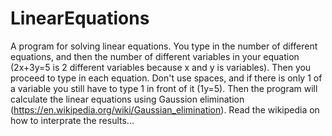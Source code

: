 # LinearEquations
A program for solving linear equations.
You type in the number of different equations, and then the number of different variables in your equation (2x+3y=5 is 2 different variables because x and y is variables).
Then you proceed to type in each equation. Don't use spaces, and if there is only 1 of a variable you still have to type 1 in front of it (1y=5).
Then the program will calculate the linear equations using Gaussion elimination (https://en.wikipedia.org/wiki/Gaussian_elimination).
Read the wikipedia on how to interprate the results...
